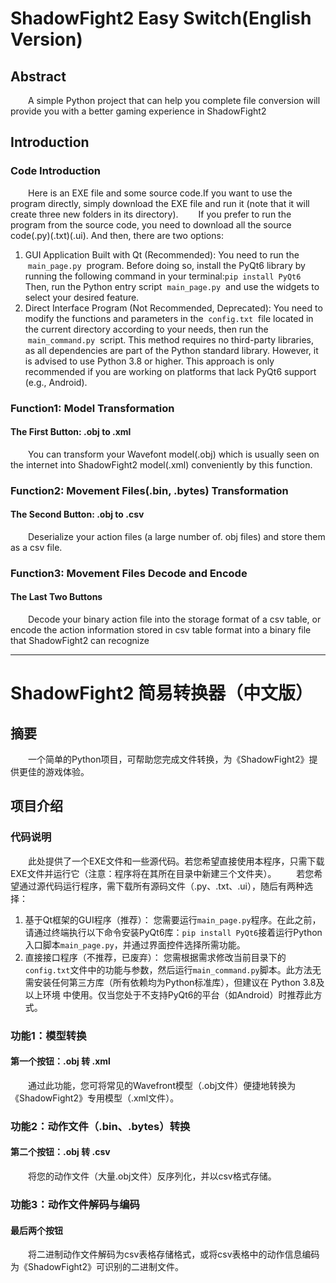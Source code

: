 # ShadowFight2 Easy Switch(English Version)
## Abstract
&ensp;&ensp;&ensp;&ensp;A simple Python project that can help you complete file conversion will provide you with a better gaming experience in ShadowFight2
## Introduction
### Code Introduction
&ensp;&ensp;&ensp;&ensp;Here is an EXE file and some source code.If you want to use the program directly, simply download the EXE file and run it (note that it will create three new folders in its directory). 
&ensp;&ensp;&ensp;&ensp;If you prefer to run the program from the source code, you need to download all the source code(.py)(.txt)(.ui). And then, there are two options:
  1. GUI Application Built with Qt (Recommended): 
You need to run the  `main_page.py`  program. Before doing so, install the PyQt6 library by running the following command in your terminal:`pip install PyQt6`
Then, run the Python entry script  `main_page.py`  and use the widgets to select your desired feature.
  2. Direct Interface Program (Not Recommended, Deprecated): 
You need to modify the functions and parameters in the  `config.txt`  file located in the current directory according to your needs, then run the  `main_command.py`  script. This method requires no third-party libraries, as all dependencies are part of the Python standard library. However, it is advised to use Python 3.8 or higher. This approach is only recommended if you are working on platforms that lack PyQt6 support (e.g., Android).
### Function1: Model Transformation
#### The First Button: .obj to .xml
&ensp;&ensp;&ensp;&ensp;You can transform your Wavefont model(.obj) which is usually seen on the internet into ShadowFight2 model(.xml) conveniently by this function.
### Function2: Movement Files(.bin, .bytes) Transformation
#### The Second Button: .obj to .csv
&ensp;&ensp;&ensp;&ensp;Deserialize your action files (a large number of. obj files) and store them as a csv file.
### Function3: Movement Files Decode and Encode
#### The Last Two Buttons
&ensp;&ensp;&ensp;&ensp;Decode your binary action file into the storage format of a csv table, or encode the action information stored in csv table format into a binary file that ShadowFight2 can recognize
***
# ShadowFight2 简易转换器（中文版）
## 摘要
&emsp;&emsp;一个简单的Python项目，可帮助您完成文件转换，为《ShadowFight2》提供更佳的游戏体验。
## 项目介绍
### 代码说明
&emsp;&emsp;此处提供了一个EXE文件和一些源代码。若您希望直接使用本程序，只需下载EXE文件并运行它（注意：程序将在其所在目录中新建三个文件夹）。
&emsp;&emsp;若您希望通过源代码运行程序，需下载所有源码文件（.py、.txt、.ui），随后有两种选择：
1. 基于Qt框架的GUI程序（推荐）：
您需要运行`main_page.py`程序。在此之前，请通过终端执行以下命令安装PyQt6库：`pip install PyQt6`接着运行Python入口脚本`main_page.py`，并通过界面控件选择所需功能。
2. 直接接口程序（不推荐，已废弃）：
您需根据需求修改当前目录下的`config.txt`文件中的功能与参数，然后运行`main_command.py`脚本。此方法无需安装任何第三方库（所有依赖均为Python标准库），但建议在 Python 3.8及以上环境 中使用。仅当您处于不支持PyQt6的平台（如Android）时推荐此方式。
### 功能1：模型转换
#### 第一个按钮：.obj 转 .xml
&emsp;&emsp;通过此功能，您可将常见的Wavefront模型（.obj文件）便捷地转换为《ShadowFight2》专用模型（.xml文件）。
### 功能2：动作文件（.bin、.bytes）转换
#### 第二个按钮：.obj 转 .csv
&emsp;&emsp;将您的动作文件（大量.obj文件）反序列化，并以csv格式存储。
### 功能3：动作文件解码与编码
#### 最后两个按钮
&emsp;&emsp;将二进制动作文件解码为csv表格存储格式，或将csv表格中的动作信息编码为《ShadowFight2》可识别的二进制文件。